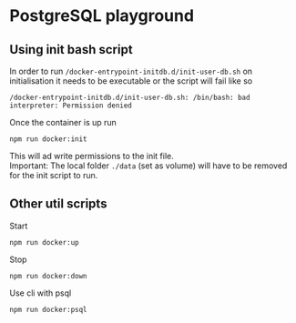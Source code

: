 # PostgreSQL playground

## Using init bash script

In order to run `/docker-entrypoint-initdb.d/init-user-db.sh` on initialisation it needs to be executable or the script will fail like so

```
/docker-entrypoint-initdb.d/init-user-db.sh: /bin/bash: bad interpreter: Permission denied
```

Once the container is up run

```
npm run docker:init
```

This will ad write permissions to the init file.  
Important: The local folder `./data` (set as volume) will have to be removed for the init script to run.

## Other util scripts

Start

```
npm run docker:up
```

Stop

```
npm run docker:down
```

Use cli with psql

```
npm run docker:psql
```
